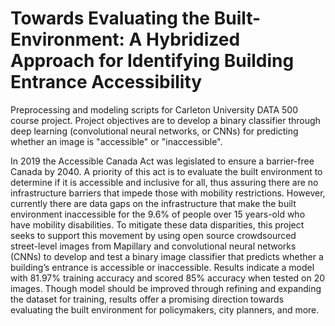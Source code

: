 # Towards Evaluating the Built-Environment: A Hybridized Approach for Identifying Building Entrance Accessibility

Preprocessing and modeling scripts for Carleton University DATA 500 course project. Project objectives are to develop a binary classifier through deep learning (convolutional neural networks, or CNNs) for predicting whether an image is "accessible" or "inaccessible".

In 2019 the Accessible Canada Act was legislated to ensure a barrier-free Canada by 2040. A priority of this act is to evaluate the built environment to determine if it is accessible and inclusive for all, thus assuring there are no infrastructure barriers that impede those with mobility restrictions. However, currently there are data gaps on the infrastructure that make the built environment inaccessible for the 9.6% of people over 15 years-old who have mobility disabilities. To mitigate these data disparities, this project seeks to support this movement by using open source crowdsourced street-level images from Mapillary and convolutional neural networks (CNNs) to develop and test a binary image classifier that predicts whether a building’s entrance is accessible or inaccessible. Results indicate a model with 81.97% training accuracy and scored 85% accuracy when tested on 20 images. Though model should be improved through refining and expanding the dataset for training, results offer a promising direction towards evaluating the built environment for policymakers, city planners, and more. 
